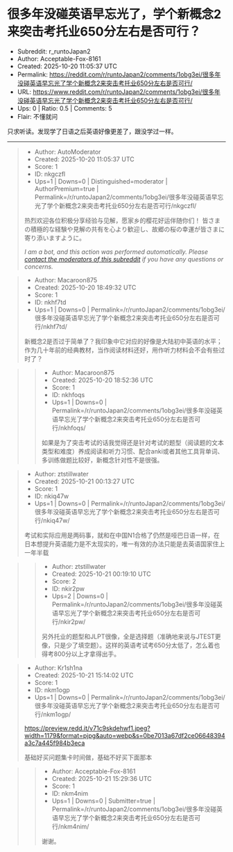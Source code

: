 # 很多年没碰英语早忘光了，学个新概念2来突击考托业650分左右是否可行？

- Subreddit: r_runtoJapan2
- Author: Acceptable-Fox-8161
- Created: 2025-10-20 11:05:37 UTC
- Permalink: https://reddit.com/r/runtoJapan2/comments/1obg3ei/很多年没碰英语早忘光了学个新概念2来突击考托业650分左右是否可行/
- URL: https://www.reddit.com/r/runtoJapan2/comments/1obg3ei/很多年没碰英语早忘光了学个新概念2来突击考托业650分左右是否可行/
- Ups: 0 | Ratio: 0.5 | Comments: 5
- Flair: 不懂就问


只求听读。发现学了日语之后英语好像更差了，跟没学过一样。


---

> - Author: AutoModerator
> - Created: 2025-10-20 11:05:37 UTC
> - Score: 1
> - ID: nkgczfl
> - Ups=1 | Downs=0 | Distinguished=moderator | AuthorPremium=true | Permalink=/r/runtoJapan2/comments/1obg3ei/很多年没碰英语早忘光了学个新概念2来突击考托业650分左右是否可行/nkgczfl/
>
> 热烈欢迎各位积极分享经验与见解，愿家乡的樱花好运伴随你们！
> 皆さまの積極的な経験や見解の共有を心より歓迎し、故郷の桜の幸運が皆さまに寄り添いますように。
> 
> *I am a bot, and this action was performed automatically. Please [contact the moderators of this subreddit](/message/compose/?to=/r/runtoJapan2) if you have any questions or concerns.*

> - Author: Macaroon875
> - Created: 2025-10-20 18:49:32 UTC
> - Score: 1
> - ID: nkhf7td
> - Ups=1 | Downs=0 | Permalink=/r/runtoJapan2/comments/1obg3ei/很多年没碰英语早忘光了学个新概念2来突击考托业650分左右是否可行/nkhf7td/
>
> 新概念2是否过于简单了？我印象中它对应的好像是大陆初中英语的水平；作为几十年前的经典教材，当作阅读材料还好，用作听力材料会不会有些过时了？

>> - Author: Macaroon875
>> - Created: 2025-10-20 18:52:36 UTC
>> - Score: 1
>> - ID: nkhfoqs
>> - Ups=1 | Downs=0 | Permalink=/r/runtoJapan2/comments/1obg3ei/很多年没碰英语早忘光了学个新概念2来突击考托业650分左右是否可行/nkhfoqs/
>>
>> 如果是为了突击考试的话我觉得还是针对考试的题型（阅读题的文本类型和难度）养成阅读和听力习惯、配合anki或者其他工具背单词、多训练做题比较好，新概念针对性不是很强。

> - Author: ztstillwater
> - Created: 2025-10-21 00:13:27 UTC
> - Score: 1
> - ID: nkiq47w
> - Ups=1 | Downs=0 | Permalink=/r/runtoJapan2/comments/1obg3ei/很多年没碰英语早忘光了学个新概念2来突击考托业650分左右是否可行/nkiq47w/
>
> 考试和实际应用是两码事，就和在中国N1合格了仍然是哑巴日语一样，在日本想提升英语能力是不太现实的，唯一有效的办法只能是去英语国家住上一年半载

>> - Author: ztstillwater
>> - Created: 2025-10-21 00:19:10 UTC
>> - Score: 2
>> - ID: nkir2pw
>> - Ups=2 | Downs=0 | Permalink=/r/runtoJapan2/comments/1obg3ei/很多年没碰英语早忘光了学个新概念2来突击考托业650分左右是否可行/nkir2pw/
>>
>> 另外托业的题型和JLPT很像，全是选择题（准确地来说与JTEST更像，只是少了填空题）。这样的英语考试考650分太低了，怎么着也得考800分以上才拿得出手。

> - Author: Kr1sh1na
> - Created: 2025-10-21 15:14:02 UTC
> - Score: 1
> - ID: nkm1ogp
> - Ups=1 | Downs=0 | Permalink=/r/runtoJapan2/comments/1obg3ei/很多年没碰英语早忘光了学个新概念2来突击考托业650分左右是否可行/nkm1ogp/
>
> https://preview.redd.it/v71c9skdehwf1.jpeg?width=1179&format=pjpg&auto=webp&s=0be7013a67df2ce06648394a3c7a445f984b3eca
> 
> 基础好买问题集卡时间做，基础不好买下面那本

>> - Author: Acceptable-Fox-8161
>> - Created: 2025-10-21 15:29:36 UTC
>> - Score: 1
>> - ID: nkm4nim
>> - Ups=1 | Downs=0 | Submitter=true | Permalink=/r/runtoJapan2/comments/1obg3ei/很多年没碰英语早忘光了学个新概念2来突击考托业650分左右是否可行/nkm4nim/
>>
>> 谢谢。
